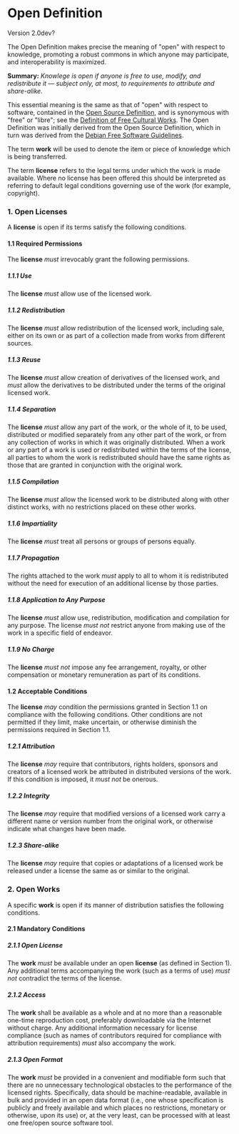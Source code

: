 # Open Definition
Version 2.0dev?

The Open Definition makes precise the meaning of "open" with respect to knowledge, promoting a robust commons in which anyone may participate, and interoperability is maximized.

**Summary:** *Knowlege is open if anyone is free to use, modify, and redistribute it — subject only, at most, to requirements to attribute and share-alike.*

This essential meaning is the same as that of "open" with respect to software, contained in the [Open Source Definition](http://www.opensource.org/docs/osd), and is synonymous with "free" or "libre"; see the [Definition of Free Cultural Works](http://freedomdefined.org). The Open Definition was initially derived from the Open Source Definition, which in turn was derived from the [Debian Free Software Guidelines](http://www.debian.org/social_contract).

The term **work** will be used to denote the item or piece of knowledge
which is being transferred.

The term **license** refers to the legal terms under which the work is
made available. Where no license has been offered this should be interpreted
as referring to default legal conditions governing use of the work (for 
example, copyright).

### 1. Open Licenses

A **license** is open if its terms satisfy the following conditions.

#### 1.1 Required Permissions

The **license** *must* irrevocably grant the following permissions.

##### 1.1.1 Use

The **license** *must* allow use of the licensed work.

##### 1.1.2 Redistribution

The **license** *must* allow redistribution of the licensed work, 
including sale, either on its own or as part of a collection made from 
works from different sources.

##### 1.1.3 Reuse

The **license** *must* allow creation of derivatives of the licensed 
work, and *must* allow the derivatives to be distributed under the 
terms of the original licensed work.

##### 1.1.4 Separation

The **license** *must* allow any part of the work, or the whole of it, 
to be used, distributed or modified separately from any other part 
of the work, or from any collection of works in which it was originally 
distributed. When a work or any part of a work is used or redistributed 
within the terms of the license, all parties to whom the work is redistributed 
should have the same rights as those that are granted in conjunction with 
the original work.

##### 1.1.5 Compilation

The **license** *must* allow the licensed work to be distributed along 
with other distinct works, with no restrictions placed on these other works.

##### 1.1.6 Impartiality
The **license** *must* treat all persons or groups of persons equally.

##### 1.1.7 Propagation
The rights attached to the work *must* apply to all to whom it is redistributed 
without the need for execution of an additional license by those parties.

##### 1.1.8 Application to Any Purpose

The **license** *must* allow use, redistribution, modification and 
compilation for any purpose. The 
license *must not* restrict anyone from making use of the work in a
specific field of endeavor.

##### 1.1.9 No Charge

The **license** *must not* impose any fee arrangement, royalty, or other
compensation or monetary remuneration as part of its conditions.

#### 1.2 Acceptable Conditions
The **license** *may* condition the permissions granted in Section 1.1 on 
compliance with the following conditions. Other conditions are not 
permitted if they limit, make uncertain, or otherwise diminish the permissions 
required in Section 1.1.

##### 1.2.1 Attribution

The **license** *may* require that contributors, rights holders, sponsors and creators of a licensed 
work be attributed in distributed versions of the work. If this condition 
is imposed, it *must not* be onerous. 

##### 1.2.2 Integrity

The **license** *may* require that modified versions of a licensed work
carry a different name or version number from the original work, or 
otherwise indicate what changes have been made. 

##### 1.2.3 Share-alike

The **license** *may* require that copies or adaptations of a licensed work be
released under a license the same as or similar to the original.


### 2. Open Works

A specific **work** is open if its manner of distribution satisfies the following
conditions.

#### 2.1 Mandatory Conditions

##### 2.1.1 Open License

The **work** *must* be available under an open **license** (as defined in Section 1).
Any additional terms accompanying the work (such as a terms of use) *must not* 
contradict the terms of the license.

##### 2.1.2 Access

The **work** shall be available as a whole and at no more than a reasonable 
one-time reproduction cost, preferably downloadable via the Internet without charge.
Any additional information necessary for license compliance (such as names of 
contributors required for compliance with attribution requirements) *must* also 
accompany the work.

##### 2.1.3 Open Format

The **work** *must* be provided in a convenient and modifiable form such
that there are no unnecessary technological obstacles to the performance of the
licensed rights. Specifically, data should be machine-readable, available in
bulk and provided in an open data format (i.e., one whose specification is publicly
and freely available and which places no restrictions, monetary or otherwise, upon
its use) or, at the very least, can be processed with at least one free/open source
software tool.
